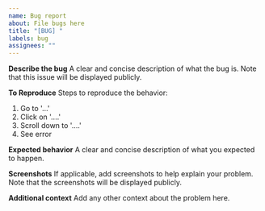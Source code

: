 ```yaml
---
name: Bug report
about: File bugs here
title: "[BUG] "
labels: bug
assignees: ""
---
```


**Describe the bug**
A clear and concise description of what the bug is. Note that this issue will be displayed publicly.

**To Reproduce**
Steps to reproduce the behavior:

1. Go to '...'
2. Click on '....'
3. Scroll down to '....'
4. See error

**Expected behavior**
A clear and concise description of what you expected to happen.

**Screenshots**
If applicable, add screenshots to help explain your problem. Note that the screenshots will be displayed publicly.

**Additional context**
Add any other context about the problem here.
